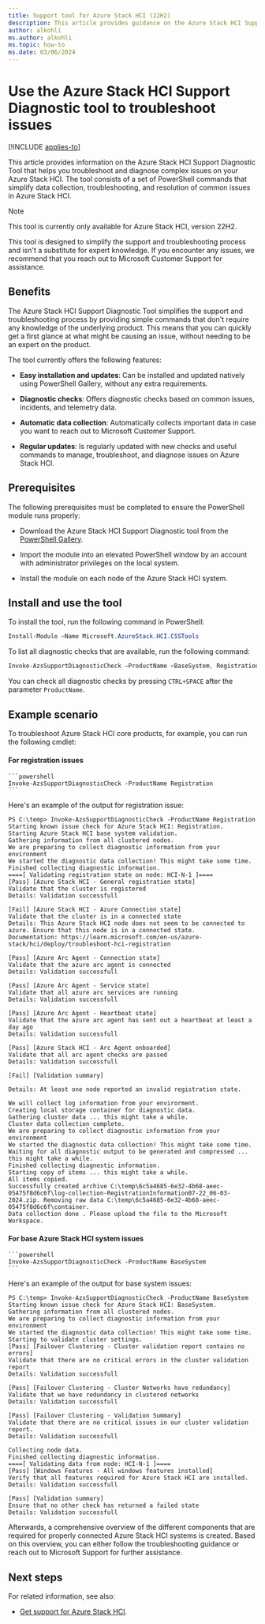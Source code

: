 ```yaml
---
title: Support tool for Azure Stack HCI (22H2)
description: This article provides guidance on the Azure Stack HCI Support Diagnostic Tool for Azure Stack HCI, version 22H2.
author: alkohli
ms.author: alkohli
ms.topic: how-to
ms.date: 03/06/2024
---
```


# Use the Azure Stack HCI Support Diagnostic tool to troubleshoot issues 

[!INCLUDE [applies-to](../../includes/hci-applies-to-22h2.md)]

This article provides information on the Azure Stack HCI Support Diagnostic Tool that helps you troubleshoot and diagnose complex issues on your Azure Stack HCI. The tool consists of a set of PowerShell commands that simplify data collection, troubleshooting, and resolution of common issues in Azure Stack HCI.

> [!NOTE]
> This tool is currently only available for Azure Stack HCI, version 22H2.

This tool is designed to simplify the support and troubleshooting process and isn't a substitute for expert knowledge. If you encounter any issues, we recommend that you reach out to Microsoft Customer Support for assistance.



## Benefits

The Azure Stack HCI Support Diagnostic Tool simplifies the support and troubleshooting process by providing simple commands that don't require any knowledge of the underlying product. This means that you can quickly get a first glance at what might be causing an issue, without needing to be an expert on the product.

The tool currently offers the following features:

- **Easy installation and updates**: Can be installed and updated natively using PowerShell Gallery, without any extra requirements.

- **Diagnostic checks**: Offers diagnostic checks based on common issues, incidents, and telemetry data.

- **Automatic data collection**: Automatically collects important data in case you want to reach out to Microsoft Customer Support.

- **Regular updates**: Is regularly updated with new checks and useful commands to manage, troubleshoot, and diagnose issues on Azure Stack HCI.

## Prerequisites

The following prerequisites must be completed to ensure the PowerShell module runs properly:

- Download the Azure Stack HCI Support Diagnostic tool from the [PowerShell Gallery](https://www.powershellgallery.com/packages?q=hci).

- Import the module into an elevated PowerShell window by an account with administrator privileges on the local system.

- Install the  module on each node of the Azure Stack HCI system.

## Install and use the tool

To install the tool, run the following command in PowerShell:

```powershell
Install-Module –Name Microsoft.AzureStack.HCI.CSSTools
```

To list all diagnostic checks that are available, run the following command:

```powershell
Invoke-AzsSupportDiagnosticCheck –ProductName <BaseSystem, Registration>
```

You can check all diagnostic checks by pressing `CTRL+SPACE` after the parameter `ProductName`.

## Example scenario

To troubleshoot Azure Stack HCI core products, for example, you can run the following cmdlet:


#### For registration issues

    ```powershell
    Invoke-AzsSupportDiagnosticCheck -ProductName Registration
    ```

Here's an example of the output for registration issue:

```output
PS C:\temp> Invoke-AzsSupportDiagnosticCheck -ProductName Registration
Starting known issue check for Azure Stack HCI: Registration.                                                                                                       
Starting Azure Stack HCI base system validation.                                                                                                                        
Gathering information from all clustered nodes.                                                                                                                         
We are preparing to collect diagnostic information from your environment                                                                                                
We started the diagnostic data collection! This might take some time.                                                                                                   
Finished collecting diagnostic information.                                                                                                                             
====[ Validating registration state on node: HCI-N-1 ]====                                                                                                              
[Pass] [Azure Stack HCI - General registration state]                                                                                                                   
Validate that the cluster is registered
Details: Validation successfull

[Fail] [Azure Stack HCI - Azure Connection state]
Validate that the cluster is in a connected state
Details: This Azure Stack HCI node does not seem to be connected to azure. Ensure that this node is in a connected state.
Documentation: https://learn.microsoft.com/en-us/azure-stack/hci/deploy/troubleshoot-hci-registration

[Pass] [Azure Arc Agent - Connection state]
Validate that the azure arc agent is connected
Details: Validation successfull

[Pass] [Azure Arc Agent - Service state]
Validate that all azure arc services are running
Details: Validation successfull

[Pass] [Azure Arc Agent - Heartbeat state]
Validate that the azure arc agent has sent out a heartbeat at least a day ago
Details: Validation successfull

[Pass] [Azure Stack HCI - Arc Agent onboarded]
Validate that all arc agent checks are passed
Details: Validation successfull

[Fail] [Validation summary]

Details: At least one node reported an invalid registration state.

We will collect log information from your envirorment.
Creating local storage container for diagnostic data.
Gathering cluster data ... this might take a while.
Cluster data collection complete.
We are preparing to collect diagnostic information from your environment
We started the diagnostic data collection! This might take some time.
Waiting for all diagnostic output to be generated and compressed ... this might take a while.
Finished collecting diagnostic information.
Starting copy of items ... this might take a while.
All items copied.
Successfully created archive C:\temp\6c5a4685-6e32-4b68-aeec-05475f8d6c6f\log-collection-RegistrationInformation07-22_06-03-2024.zip. Removing raw data C:\temp\6c5a4685-6e32-4b68-aeec-05475f8d6c6f\container.
Data collection done . Please upload the file to the Microsoft Workspace.
```

#### For base Azure Stack HCI system issues

    ```powershell
    Invoke-AzsSupportDiagnosticCheck -ProductName BaseSystem
    ```
Here's an example of the output for base system issues:

```output
PS C:\temp> Invoke-AzsSupportDiagnosticCheck -ProductName BaseSystem
Starting known issue check for Azure Stack HCI: BaseSystem.
Gathering information from all clustered nodes.
We are preparing to collect diagnostic information from your environment
We started the diagnostic data collection! This might take some time.
Starting to validate cluster settings.
[Pass] [Failover Clustering - Cluster validation report contains no errors]
Validate that there are no critical errors in the cluster validation report
Details: Validation successfull

[Pass] [Failover Clustering - Cluster Networks have redundancy]
Validate that we have redundancy in clustered networks
Details: Validation successfull

[Pass] [Failover Clustering - Validation Summary]
Validate that there are no critical issues in our cluster validation report.
Details: Validation successfull

Collecting node data.
Finished collecting diagnostic information.
====[ Validating data from node: HCI-N-1 ]====
[Pass] [Windows Features - All windows features installed]
Verify that all features required for Azure Stack HCI are installed.
Details: Validation successfull

[Pass] [Validation summary]
Ensure that no other check has returned a failed state
Details: Validation successfull
```

Afterwards, a comprehensive overview of the different components that are required for properly connected Azure Stack HCI systems is created. Based on this overview, you can either follow the troubleshooting guidance or reach out to Microsoft Support for further assistance.




## Next steps

For related information, see also:

- [Get support for Azure Stack HCI](get-support.md).
